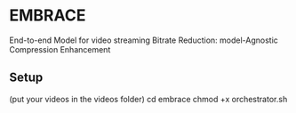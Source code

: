 # EMBRACE
End-to-end Model for video streaming Bitrate Reduction: model-Agnostic Compression Enhancement

## Setup
(put your videos in the videos folder)
cd embrace
chmod +x orchestrator.sh